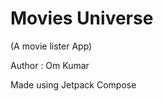 <h1>Movies Universe</h1><p>(A movie lister App)</p>
<p>Author : Om Kumar</p>
<p>Made using Jetpack Compose</p>

